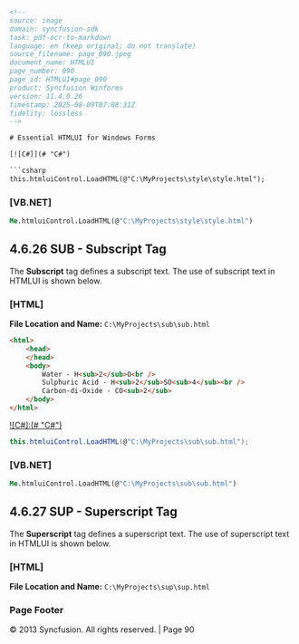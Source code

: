 ```html
<!-- 
source: image
domain: syncfusion-sdk
task: pdf-ocr-to-markdown
language: en (keep original; do not translate)
source_filename: page_090.jpeg
document_name: HTMLUI
page_number: 090
page_id: HTMLUI#page_090
product: Syncfusion Winforms
version: 11.4.0.26
timestamp: 2025-08-09T07:08:31Z
fidelity: lossless
-->

# Essential HTMLUI for Windows Forms

[![C#]](# "C#")

```csharp
this.htmluiControl.LoadHTML(@"C:\MyProjects\style\style.html");
```

### [VB.NET]

```vb
Me.htmluiControl.LoadHTML(@"C:\MyProjects\style\style.html")
```

## 4.6.26 SUB - Subscript Tag

The **Subscript** tag defines a subscript text. The use of subscript text in HTMLUI is shown below.

### [HTML]

**File Location and Name:** `C:\MyProjects\sub\sub.html`

```html
<html>
    <head>
    </head>
    <body>
        Water - H<sub>2</sub>O<br />
        Sulphuric Acid - H<sub>2</sub>SO<sub>4</sub><br />
        Carbon-di-Oxide - CO<sub>2</sub>
    </body>
</html>
```

[![C#]:(# "C#")](#)

```csharp
this.htmluiControl.LoadHTML(@"C:\MyProjects\sub\sub.html");
```

### [VB.NET]

```vb
Me.htmluiControl.LoadHTML(@"C:\MyProjects\sub\sub.html")
```

## 4.6.27 SUP - Superscript Tag

The **Superscript** tag defines a superscript text. The use of superscript text in HTMLUI is shown below.

### [HTML]

**File Location and Name:** `C:\MyProjects\sup\sup.html`

### Page Footer

© 2013 Syncfusion. All rights reserved. | Page 90
```